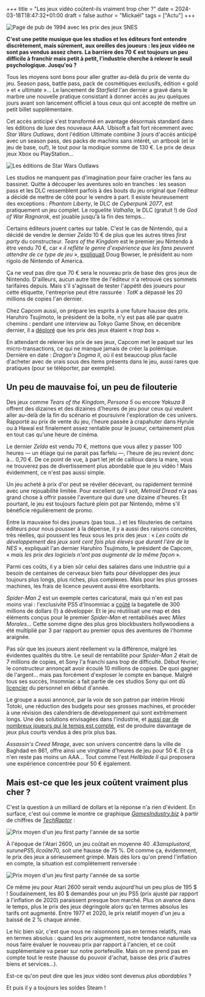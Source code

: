 +++
title = "Les jeux vidéo coûtent-ils vraiment trop cher ?"
date = 2024-03-18T18:47:32+01:00
draft = false
author = "Mickaël"
tags = ["Actu"]
+++ 

![Page de pub de 1994 avec les prix des jeux SNES](SNES-prix.jpg "Une page de pub vantant les derniers jeux SNES en 1994. Les prix, en dollars, douillaient déjà ! r/ZildjianCymbals") 

**C'est une petite musique que les studios et les éditeurs font entendre discrètement, mais sûrement, aux oreilles des joueurs : les jeux vidéo ne sont pas vendus assez chers. La barrière des 70 € est toujours un peu difficile à franchir mais petit à petit, l'industrie cherche à relever le seuil psychologique. Jusqu'où ?**

Tous les moyens sont bons pour aller gratter au-delà du prix de vente du jeu. Season pass, battle pass, pack de cosmétiques exclusifs, édition « gold » et « ultimate »… Le lancement de *Starfield* l'an dernier a gravé dans le marbre une nouvelle pratique consistant à donner accès au jeu quelques jours avant son lancement officiel à tous ceux qui ont accepté de mettre un petit billet supplémentaire.

Cet accès anticipé s'est transformé en avantage désormais standard dans les éditions de luxe des nouveaux AAA. Ubisoft a fait fort récemment avec *Star Wars Outlaws*, dont l'édition Ultimate combine 3 jours d'accès anticipé avec un season pass, des packs de machins sans intérêt, un artbook (et le jeu de base, ouf), le tout pour la modique somme de 130 €. Le prix de deux jeux Xbox ou PlayStation…

![Les éditions de Star Wars Outlaws](StarWars.jpg "Les éditions de Star Wars Outlaws.") 

Les studios ne manquent pas d'imagination pour faire cracher les fans au bassinet. Quitte à découper les aventures solo en tranches : les season pass et les DLC ressemblent parfois à des bouts du jeu original que l'éditeur a décidé de mettre de côté pour le vendre à part. Il existe heureusement des exceptions : *Phantom Liberty*, le DLC de *Cyberpunk 2077*, est pratiquement un jeu complet. Le roguelite *Valhalla*, le DLC (gratuit !) de *God of War Ragnarok*, est jouable jusqu'à la fin des temps…

Certains éditeurs jouent cartes sur table. C'est le cas de Nintendo, qui a décidé de vendre le dernier *Zelda* 10 € de plus que les autres titres *first party* du constructeur. *Tears of the Kingdom* est le premier jeu Nintendo à être vendu 70 €, car « *il reflète le genre d'expérience que les fans peuvent attendre de ce type de jeu* », [expliquait](https://apnews.com/article/nintendo-bowser-mario-donkey-kong-universal-interview-8aeaa03f3ad4a3032c08c77945a3e787) Doug Bowser, le président au nom rigolo de Nintendo of America.

Ça ne veut pas dire que 70 € sera le nouveau prix de base des gros jeux de Nintendo. D'ailleurs, aucun autre titre de l'éditeur n'a retrouvé ces sommets tarifaires depuis. Mais s'il s'agissait de tester l'appétit des joueurs pour cette étiquette, l'entreprise peut être rassurée : *TotK* a dépassé les 20 millions de copies l'an dernier.

Chez Capcom aussi, on prépare les esprits à une future hausse des prix. Haruhiro Tsujimoto, le président de la boîte, n'y est pas allé par quatre chemins : pendant une interview au Tokyo Game Show, en décembre dernier, il a [déploré](https://www.nikkei.com/article/DGXZQOUF1434D0U3A910C2000000/) que les prix des jeux étaient « *trop bas* ».

En attendant de relever les prix de ses jeux, Capcom met le paquet sur les micro-transactions, ce qui ne manque jamais de créer la polémique. Dernière en date : *Dragon's Dogma II*, où il est beaucoup plus facile d'acheter avec de vrais sous des items présents dans le jeu, aussi rares que pratiques (pour se téléporter, par exemple).

## Un peu de mauvaise foi, un peu de filouterie

Des jeux comme *Tears of the Kingdom*, *Persona 5* ou encore *Yakuza 8* offrent des dizaines et des dizaines d'heures de jeu pour ceux qui veulent aller au-delà de la fin du scénario et poursuivre l'exploration de ces univers. Rapporté au prix de vente du jeu, l'heure passée à crapahuter dans Hyrule ou à Hawaï est finalement assez rentable pour le joueur, certainement plus en tout cas qu'une heure de cinéma.

Le dernier *Zelda* est vendu 70 €, mettons que vous allez y passer 100 heures — un étiage qui ne parait pas farfelu —, l'heure de jeu revient donc à… 0,70 €. De ce point de vue, à part let jet de cailloux dans la mare, vous ne trouverez pas de divertissement plus abordable que le jeu vidéo ! Mais évidemment, ce n'est pas aussi simple.

Un jeu acheté à prix d'or peut se révéler décevant, ou rapidement terminé avec une rejouabilité limitée. Pour excellent qu'il soit, *Metroid Dread* n'a pas grand chose à offrir passée l'aventure qui dure une dizaine d'heures. Et pourtant, le jeu est toujours facturé plein pot par Nintendo, même s'il bénéficie régulièrement de promo. 

Entre la mauvaise foi des joueurs (pas tous…) et les filouteries de certains éditeurs pour nous pousser à la dépense, il y a aussi des raisons concrètes, très réelles, qui poussent les feux sous les prix des jeux : « *Les coûts de développement des jeux sont cent fois plus élevés que durant l'ère de la NES* », expliquait l'an dernier Haruhiro Tsujimoto, le président de Capcom, « *mais les prix des logiciels n'ont pas augmenté de la même façon* ». 

Parmi ces coûts, il y a bien sûr celui des salaires dans une industrie qui a besoin de centaines de cerveaux bien faits pour développer des jeux toujours plus longs, plus riches, plus complexes. Mais pour les plus grosses machines, les frais de licence peuvent aussi être exorbitants.

*Spider-Man 2* est un exemple certes caricatural, mais qui n'en est pas moins vrai : l'exclusivité PS5 d'Insomniac a [coûté](https://kotaku.com/what-hacked-files-tell-us-about-the-studio-behind-spide-1851115233) la bagatelle de 300 millions de dollars (!) à développer. Et le jeu réutilisait une map et des éléments conçus pour le premier *Spider-Man* et rentabilisés avec *Miles Morales*… Cette somme digne des plus gros blockbusters hollywoodiens a été multiplié par 3 par rapport au premier opus des aventures de l'homme araignée. 

Pas sûr que les joueurs aient réellement vu la différence, malgré les évidentes qualités du titre. Le seuil de rentabilité pour *Spider-Man 2* était de 7 millions de copies, et Sony l'a franchi sans trop de difficulté. Début février, le constructeur annonçait avoir écoulé 10 millions de copies. De quoi gagner de l'argent… mais pas forcément d'exploser le compte en banque. Malgré tous ses succès, Insomniac a fait partie de ces studios Sony qui ont dû [licencier](https://gamerant.com/insomniac-games-statement-layoffs/) du personnel en début d'année.

Le groupe a aussi annoncé, par la voix de son patron par intérim Hiroki Totoki, une réduction des budgets pour ses grosses machines, et procéder à une révision des calendriers de développement qui sont extrêmement longs. Une des solutions envisagées dans l'industrie, et [aussi par de nombreux joueurs qui le temps est compté](https://nostick.fr/articles/2024/avril/0404-les-jeux-trop-longs-sont-trop-longs/), est de produire davantage de jeux plus courts vendus à des prix plus bas. 

*Assassin's Creed Mirage*, avec son univers concentré dans la ville de Baghdad en 861, offre ainsi une vingtaine d'heures de jeu pour 50 €. Et ça n'en reste pas moins un AAA… Tout comme l'est *Hellblade II* qui proposera une expérience concentrée pour 50 € également. 

## Mais est-ce que les jeux coûtent vraiment plus cher ?

C'est la question à un milliard de dollars et la réponse n'a rien d'évident. En surface, c'est oui comme le montre ce graphique *[GamesIndustry.biz](https://www.gamesindustry.biz/are-video-games-really-more-expensive)* à partir de chiffres de *[TechRaptor](https://techraptor.net/gaming/features/cost-of-gaming-since-1970s)*  :

![Prix moyen d'un jeu first party l'année de sa sortie](graph1.jpg "Prix moyen d'un jeu first party l'année de sa sortie.") 

À l'époque de l'Atari 2600, un jeu coûtait en moyenne 40 $. 43 ans plus tard, sur une PS5, il coûte 70 $, soit une hausse de 75 %. Dit comme ça, évidemment, le prix des jeux a sérieusement grimpé. Mais dès lors qu'on prend l'inflation en compte, la situation est complètement renversée :

![Prix moyen d'un jeu first party l'année de sa sortie](graph2.jpg "Prix moyen d'un jeu first party l'année de sa sortie, ajusté au dollar de 2022.") 

Ce même jeu pour Atari 2600 serait vendu aujourd'hui un peu plus de 195 $ ! Soudainement, les 80 $ demandés pour un jeu PS5 (prix ajusté par rapport à l'inflation de 2020) paraissent presque bon marché. Plus on avance dans le temps, plus le prix des jeux dégringole alors qu'en termes absolus les tarifs ont augmenté. Entre 1977 et 2020, le prix relatif moyen d'un jeu a baissé de 2 % chaque année.

Le hic bien sûr, c'est que nous ne raisonnons pas en termes relatifs, mais en termes absolus : quand les prix augmentent, notre tendance naturelle va nous faire évaluer le nouveau prix par rapport à l'ancien, et ce coût supplémentaire va peser sur notre portefeuille. Mais on ne prend pas en compte tout le reste (hausse du pouvoir d'achat, baisse des prix d'autres biens et services…).

Est-ce qu'on peut dire que les jeux vidéo sont devenus *plus abordables* ? 

Et puis il y a toujours les soldes Steam !
